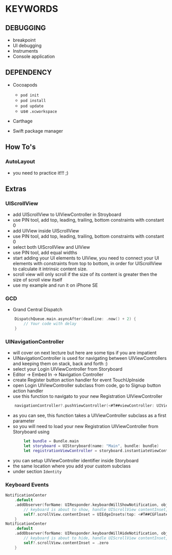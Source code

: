 # KEYWORDS

## DEBUGGING

- breakpoint
- UI debugging
- Instruments
- Console application 

## DEPENDENCY

- Cocoapods
    - `pod init`
    - `pod install`
    - `pod update`
    - use `.xcworkspace`

- Carthage
- Swift package manager


## How To's

### AutoLayout

- you need to practice it!!! ;)

## Extras

### UIScrollView

- add UIScrollView to UIViewController in Stroyboard
- use PIN tool, add top, leading, trailing, bottom constraints with constant 0
- add UIView inside UIScrollView
- use PIN tool, add top, leading, trailing, bottom constraints with constant 0
- select both UIScrollView and UIView
- use PIN tool, add equal widths
- start adding your UI elements to UIView, you need to connect your UI elements with constraints from top to bottom, in order 
for UIScrollView to calculate it intrinsic content size.
- scroll view will only scroll if the size of its content is greater then the size of scroll view itself
- use my example and run it on iPhone SE

### GCD

- Grand Central Dispatch
```swift
    DispatchQueue.main.asyncAfter(deadline: .now() + 2) {
        // Your code with delay
    }
```

### UINavigationController

- will cover on next lecture but here are some tips if you are impatient
- UINavigationController is used for navigating between UIViewControllers and keeping them on stack, back and forth :)
- select your Login UIViewController from Storyboard
- Editor -> Embed In -> Navigation Controller
- create Register button action handler for event TouchUpInside
- open Login UIViewController subclass from code, go to Signup button action handler
- use this function to navigato to your new Registration UIViewController
```swift
    navigationController?.pushViewController(<#T##viewController: UIViewController##UIViewController#>, animated: <#T##Bool#>)
```
- as you can see, this function takes a UIViewController subclass as a first parameter
- so you will need to load your new Registration UIViewController from Storyboard using
```swift
        let bundle = Bundle.main
        let storyboard = UIStoryboard(name: "Main", bundle: bundle)
        let registrationViewController = storyboard.instantiateViewController(withIdentifier: "IdentifierThatYouNeedToSetUpInStoryboard")
```
- you can setup UIViewController identifier inside Storyboard
- the same location where you add your custom subclass
- under section `Identity`

### Keyboard Events

```swift
NotificationCenter
    .default
    .addObserver(forName: UIResponder.keyboardWillShowNotification, object: nil, queue: .main) { [weak self] notification in
        // keyboard is about to show, handle UIScrollView contentInset, e.g.
        self?.scrollView.contentInset = UIEdgeInsets(top: <#T##CGFloat#>, left: <#T##CGFloat#>, bottom: <#T##CGFloat#>, right: <#T##CGFloat#>)
    }
NotificationCenter
    .default
    .addObserver(forName: UIResponder.keyboardWillHideNotification, object: nil, queue: .main) { [weak self] notification in
        // keyboard is about to hide, handle UIScrollView contentInset, e.g.
        self?.scrollView.contentInset = .zero
    }
```
